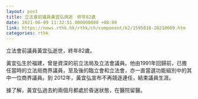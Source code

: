 ```yaml
---
layout: post
title: 立法會前議員黃宜弘病逝　終年82歲
date: 2021-06-09 11:32:51.000000000 +08:00
link: https://news.rthk.hk/rthk/ch/component/k2/1595018-20210609.htm
categories: rthk
---
```


立法會前議員黃宜弘逝世，終年82歲。

黃宜弘生於福建，曾是資深的前立法局及立法會議員。他由1991年回歸前，已擔任當時的立法局商界議員，至及後的臨立會和立法會，亦一直當選功能組別中的其中一位商界議員。到 2012年，黃宜弘宣布不再競逐連任，結束議員生涯。

據了解，黃宜弘過去約兩個月都處於昏迷狀態，在醫院留醫。
